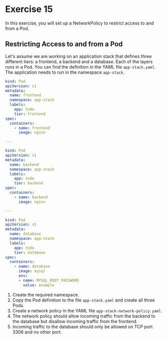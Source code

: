 # Exercise 15

In this exercise, you will set up a NetworkPolicy to restrict access to and from a Pod.

## Restricting Access to and from a Pod

Let's assume we are working on an application stack that defines three different tiers: a frontend, a backend and a database. Each of the layers runs in a Pod. You can find the definition in the YAML file `app-stack.yaml`. The application needs to run in the namespace `app-stack`.

```yaml
kind: Pod
apiVersion: v1
metadata:
  name: frontend
  namespace: app-stack
  labels:
    app: todo
    tier: frontend
spec:
  containers:
    - name: frontend
      image: nginx

---

kind: Pod
apiVersion: v1
metadata:
  name: backend
  namespace: app-stack
  labels:
    app: todo
    tier: backend
spec:
  containers:
    - name: backend
      image: nginx

---

kind: Pod
apiVersion: v1
metadata:
  name: database
  namespace: app-stack
  labels:
    app: todo
    tier: database
spec:
  containers:
    - name: database
      image: mysql
      env:
      - name: MYSQL_ROOT_PASSWORD
        value: example
```

1. Create the required namespace.
2. Copy the Pod definition to the file `app-stack.yaml` and create all three Pods.
3. Create a network policy in the YAML file `app-stack-network-policy.yaml`.
4. The network policy should allow incoming traffic from the backend to the database but disallow incoming traffic from the frontend.
5. Incoming traffic to the database should only be allowed on TCP port 3306 and no other port.